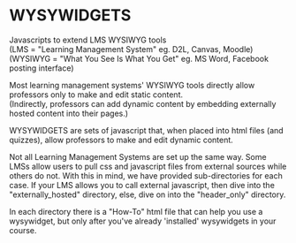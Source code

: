 # WYSYWIDGETS
Javascripts to extend LMS WYSIWYG tools<br>
(LMS = "Learning Management System" eg. D2L, Canvas, Moodle)<br>
(WYSIWYG = "What You See Is What You Get" eg. MS Word, Facebook posting interface)

Most learning management systems' WYSIWYG tools directly allow professors only to make and edit static content.<br>(Indirectly, professors can add dynamic content by embedding externally hosted content into their pages.)

WYSYWIDGETS are sets of javascript that, when placed into html files (and quizzes), allow professors to make and edit dynamic content.


Not all Learning Management Systems are set up the same way. Some LMSs allow users to pull css and javascript files from external sources while others do not. With this in mind, we have provided sub-directories for each case. If your LMS allows you to call external javascript, then dive into the "externally_hosted" directory, else, dive on into the "header_only" directory.



In each directory there is a "How-To" html file that can help you use a wysywidget, but only after you've already 'installed' wysywidgets in your course.
